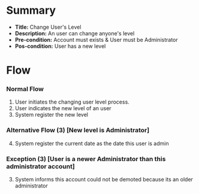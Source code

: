# Summary

- **Title:** Change User's Level
- **Description:** An user can change anyone's level
- **Pre-condition:** Account must exists & User must be Administrator
- **Pos-condition:** User has a new level

# Flow

### Normal Flow

1. User initiates the changing user level process.
2. User indicates the new level of an user
3. System register the new level

### Alternative Flow (3) [New level is Administrator]

4. System register the current date as the date this user is admin

### Exception (3) [User is a newer Administrator than this administrator account]

3. System informs this account could not be demoted because its an older administrator

